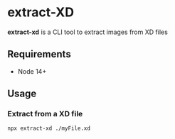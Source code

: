 # extract-XD

**extract-xd** is a CLI tool to extract images from XD files

## Requirements

- Node 14+

## Usage

### Extract from a XD file

```shell
npx extract-xd ./myFile.xd
```

